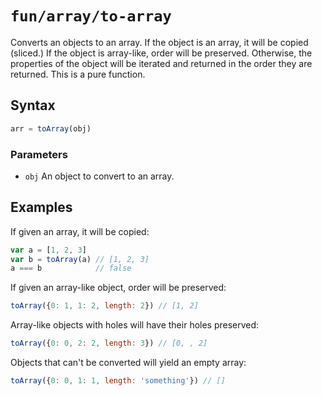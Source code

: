 # `fun/array/to-array`

Converts an objects to an array. If the object is an array, it will be copied (sliced.) If the object is array-like, order will be preserved. Otherwise, the properties of the object will be iterated and returned in the order they are returned. This is a pure function.

## Syntax

```javascript
arr = toArray(obj)
```

### Parameters

- `obj` An object to convert to an array.

## Examples

If given an array, it will be copied:

```javascript
var a = [1, 2, 3]
var b = toArray(a) // [1, 2, 3]
a === b            // false
```

If given an array-like object, order will be preserved:

```javascript
toArray({0: 1, 1: 2, length: 2}) // [1, 2]
```

Array-like objects with holes will have their holes preserved:

```javascript
toArray({0: 0, 2: 2, length: 3}) // [0, , 2]
```

Objects that can't be converted will yield an empty array:

```javascript
toArray({0: 0, 1: 1, length: 'something'}) // []
```